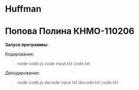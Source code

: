 # Huffman
# Попова Полина КНМО-110206

**Запуск программы:**
 
Кодирование:
>node code.js code input.txt code.txt

Декодирование:
>node code.js decode input.txt decode.txt code.txt
